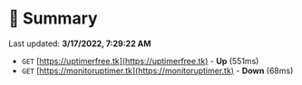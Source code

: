 # 📖 Summary
Last updated: **3/17/2022, 7:29:22 AM**

- `GET` [https://uptimerfree.tk](https://uptimerfree.tk) - **Up** (551ms)
- `GET` [https://monitoruptimer.tk](https://monitoruptimer.tk) - **Down** (68ms)
